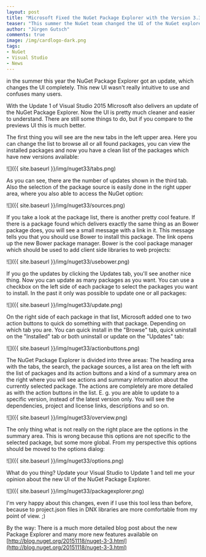```yaml
--- 
layout: post
title: "Microsoft Fixed the NuGet Package Explorer with the Version 3.3"
teaser: "This summer the NuGet team changed the UI of the NuGet explorer and confuses many users. The NuGet Explorer was not really intuitive to use. Finally it is fixed."
author: "Jürgen Gutsch"
comments: true
image: /img/cardlogo-dark.png
tags: 
- NuGet
- Visual Studio
- News
---
```


in the summer this year the NuGet Package Explorer got an update, which changes the UI completely. This new UI wasn't really intuitive to use and confuses many users.

With the Update 1 of Visual Studio 2015 MIcrosoft also delivers an update of the NuGet Package Explorer. Now the UI is pretty much cleaner and easier to understand. There are still some things to do, but if you compare to the previews UI this is much better. 

The first thing you will see are the new tabs in the left upper area. Here you can change the list to browse all or all found packages, you can view the installed packages and now you have a clean list of the packages which have new versions available:

![]({{ site.baseurl }}/img/nuget33/tabs.png)

As you can see, there are the number of updates shown in the third tab. Also the selection of the package source is easily done in the right upper area, where you also able to access the NuGet option:

![]({{ site.baseurl }}/img/nuget33/sources.png)

If you take a look at the package list, there is another pretty cool feature. If there is a package found which delivers exactly the same thing as an Bower package does, you will see a small message with a link in it. This message tells you that you should use Bower to install this package. The link opens up the new Bower package manager. Bower is the cool package manager which should be used to add client side libraries to web projects:

![]({{ site.baseurl }}/img/nuget33/usebower.png)

If you go the updates by clicking the Updates tab, you'll see another nice thing. Now you can update as many packages as you want. You can use a checkbox on the left side of each package to select the packages you want to install. In the past it only was possible to update one or all packages:

![]({{ site.baseurl }}/img/nuget33/update.png)

On the right side of each package in that list, Microsoft added one to two action buttons to quick do something with that package. Depending on which tab you are. You can quick install in the "Browse" tab, quick uninstall on the "Installed" tab or both uninstall or update on the "Updates" tab:

![]({{ site.baseurl }}/img/nuget33/actionbuttons.png)

The NuGet Package Explorer is divided into three areas: The heading area with the tabs, the search, the package sources, a list area on the left with the list of packages and its action buttons and a kind of a summary area on the right where you will see actions and summary information about the currently selected package. The actions are completely are more detailed as with the action buttons in the list. E. g. you are able to update to a specific version, instead of the latest version only. You will see the dependencies, project and license links, descriptions and so on.

![]({{ site.baseurl }}/img/nuget33/overview.png)

The only thing what is not really on the right place are the options in the summary area. This is wrong because this options are not specific to the selected package, but some more global. From my perspective this options should be moved to the options dialog:

![]({{ site.baseurl }}/img/nuget33/options.png)

What do you thing? Update your Visual Studio to Update 1 and tell me your opinion about the new UI of the NuGet Package Explorer. 

![]({{ site.baseurl }}/img/nuget33/packagexplorer.png)

I'm very happy about this changes, even if I use this tool less than before, because to project.json files in DNX libraries are more comfortable from my point of view. ;) 

By the way: There is a much more detailed blog post about the new Package Explorer and many more new features available on [http://blog.nuget.org/20151118/nuget-3-3.html](http://blog.nuget.org/20151118/nuget-3-3.html)